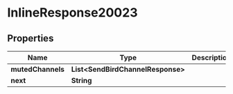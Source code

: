 

# InlineResponse20023


## Properties

Name | Type | Description | Notes
------------ | ------------- | ------------- | -------------
**mutedChannels** | **List&lt;SendBirdChannelResponse&gt;** |  |  [optional]
**next** | **String** |  |  [optional]



